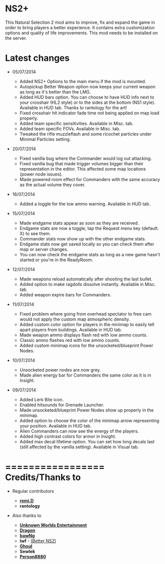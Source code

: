 ﻿NS2+
==========
This Natural Selection 2 mod aims to improve, fix and expand the game in order to bring players a better experience. It contains extra customization options and quality of life improvements. This mod needs to be installed on the server.

Latest changes
==============
- 05/07/2014
	- Added NS2+ Options to the main menu if the mod is mounted.
	- Autopickup Better Weapon option now keeps your current weapon as long as it's better than the LMG.
	- Added HUD bars option. You can choose to have HUD info next to your crosshair (HL2 style) or to the sides at the bottom (NS1 style). Available in HUD tab. Thanks to rantology for the art!
	- Fixed crosshair hit indicator fade time not being applied on map load properly.
	- Added team specific sensitivities. Available in Misc. tab.
	- Added team specific FOVs. Available in Misc. tab.
	- Tweaked the rifle muzzleflash and some ricochet particles under Minimal Particles setting.

- 20/07/2014
	- Fixed vanilla bug where the Commander would log out attacking.
	- Fixed vanilla bug that made trigger volumes bigger than their representation in the editor. This affected some map locations (power node issues).
	- Made powered room effect for Commanders with the same accuracy as the actual volume they cover.

- 16/07/2014
	- Added a toggle for the low ammo warning. Available in HUD tab.

- 15/07/2014
	- Made endgame stats appear as soon as they are received.
	- Endgame stats are now a toggle, tap the Request menu key (default: X) to see them.
	- Commander stats now show up with the other endgame stats.
	- Endgame stats now get saved locally so you can check them after map or server changes.
	- You can now check the endgame stats as long as a new game hasn't started or you're in the ReadyRoom.

- 12/07/2014
	- Made weapons reload automatically after shooting the last bullet.
	- Added option to make ragdolls dissolve instantly. Available in Misc. tab.
	- Added weapon expire bars for Commanders.

- 11/07/2014
	- Fixed problem where going from overhead spectator to free cam would not apply the custom map atmospheric density.
	- Added custom color option for players in the minimap to easily tell apart players from buildings. Available in HUD tab.
	- Made weapon ammo displays flash red with low ammo counts.
	- Classic ammo flashes red with low ammo counts.
	- Added custom minimap icons for the unsocketed/blueprint Power Nodes.

- 10/07/2014
	- Unsocketed power nodes are now grey.
	- Made alien energy bar for Commanders the same color as it is in Insight.

- 09/07/2014
	- Added Lerk Bite icon.
	- Enabled hitsounds for Grenade Launcher.
	- Made unsocketed/blueprint Power Nodes show up properly in the minimap.
	- Added option to choose the color of the minimap arrow representing your position. Available in HUD tab.
	- Alien Commanders can now see the energy of the players.
	- Added high contrast colors for armor in Insight.
	- Added max decal lifetime option. You can set how long decals last (still affected by the vanilla setting). Available in Visual tab.

=================
Credits/Thanks to
=================
- Regular contributors
	- [**remi.D**](https://github.com/sclark39)
	- **rantology**

- Also thanks to
	- [**Unknown Worlds Entertainment**](http://unknownworlds.com)
	- [**Dragon**](https://github.com/xToken)
	- [**bawNg**](https://github.com/bawNg)
	- **lwf** - [(Better NS2)](http://steamcommunity.com/sharedfiles/filedetails/?id=113116595)
	- [**Ghoul**](https://github.com/BrightPaul)
	- **Sewlek**
	- [**Person8880**](https://github.com/Person8880)
